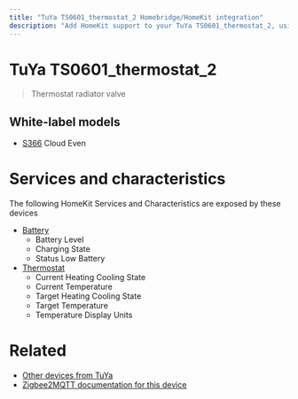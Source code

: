 ```yaml
---
title: "TuYa TS0601_thermostat_2 Homebridge/HomeKit integration"
description: "Add HomeKit support to your TuYa TS0601_thermostat_2, using Homebridge, Zigbee2MQTT and homebridge-z2m."
---
```

<!---
This file has been GENERATED using src/docgen/docgen.ts
DO NOT EDIT THIS FILE MANUALLY!
-->
# TuYa TS0601_thermostat_2
> Thermostat radiator valve


## White-label models
* [S366](../index.md#s366) Cloud Even

# Services and characteristics
The following HomeKit Services and Characteristics are exposed by
these devices

* [Battery](../../battery.md)
  * Battery Level
  * Charging State
  * Status Low Battery
* [Thermostat](../../climate.md)
  * Current Heating Cooling State
  * Current Temperature
  * Target Heating Cooling State
  * Target Temperature
  * Temperature Display Units


# Related
* [Other devices from TuYa](../index.md#tuya)
* [Zigbee2MQTT documentation for this device](https://www.zigbee2mqtt.io/devices/TS0601_thermostat_2.html)